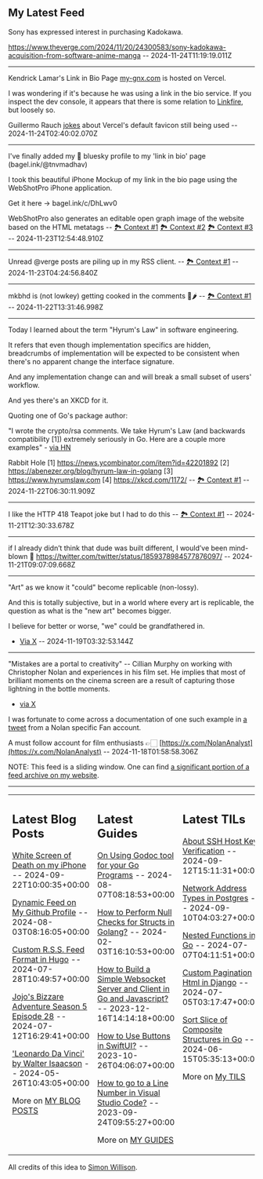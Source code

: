 ## My Latest Feed

<!-- feed starts -->
Sony has expressed interest in purchasing Kadokawa.

https://www.theverge.com/2024/11/20/24300583/sony-kadokawa-acquisition-from-software-anime-manga  -- 2024-11-24T11:19:19.011Z

---

Kendrick Lamar's Link in Bio Page [my-gnx.com](https://my-gnx.com) is hosted on Vercel.

I was wondering if it's because he was using a link in the bio service. If you inspect the dev console, it appears that there is some relation to [Linkfire](https://linkfire.com), but loosely so.

Guillermo Rauch [jokes](
https://x.com/rauchg/status/1860031290772455814) about Vercel's default favicon still being used  -- 2024-11-24T02:40:02.070Z

---

I've finally added my 🦋 bluesky profile to my 'link in bio' page (bagel.ink/@tnvmadhav)


I took this beautiful iPhone Mockup of my link in the bio page using the WebShotPro iPhone application.

Get it here -> bagel.ink/c/DhLwv0


WebShotPro also generates an editable open graph image of the website based on the HTML metatags -- [🏞️ Context #1](https://cpx.tnvmadhav.me/content/image/content-images/image_0X0mval.png) [🏞️ Context #2](https://cpx.tnvmadhav.me/content/image/content-images/image_s0XKcuo.png) [🏞️ Context #3](https://cpx.tnvmadhav.me/content/image/content-images/_com.apple.Foundation.NSItemProvider.0asmzr.png) -- 2024-11-23T12:54:48.910Z

---

Unread @verge posts are piling up in my RSS client. -- [🏞️ Context #1](https://cpx.tnvmadhav.me/content/image/content-images/image_dN8eg19.png) -- 2024-11-23T04:24:56.840Z

---

mkbhd is (not lowkey) getting cooked in the comments 🥶🌶️ -- [🏞️ Context #1](https://cpx.tnvmadhav.me/content/image/content-images/image_26WQ6nW.png) -- 2024-11-22T13:31:46.998Z

---

Today I learned about the term "Hyrum's Law" in software engineering.

It refers that even though implementation specifics are hidden, breadcrumbs of implementation will be expected to be consistent when there's no apparent change the interface signature.

And any implementation change can and will break a small subset of users' workflow. 

And yes there's an XKCD for it.


Quoting one of Go's package author:

"I wrote the crypto/rsa comments. We take Hyrum's Law (and backwards compatibility [1]) extremely seriously in Go. Here are a couple more examples" - [via HN](https://news.ycombinator.com/item?id=42202326)


Rabbit Hole
[1] https://news.ycombinator.com/item?id=42201892
[2] https://abenezer.org/blog/hyrum-law-in-golang
[3] https://www.hyrumslaw.com
[4] https://xkcd.com/1172/ -- [🏞️ Context #1](https://cpx.tnvmadhav.me/content/image/content-images/image_JwO9B7y.png) -- 2024-11-22T06:30:11.909Z

---

I like the HTTP 418 Teapot joke but I had to do this -- [🏞️ Context #1](https://cpx.tnvmadhav.me/content/image/content-images/image_dGWl2SY.png) -- 2024-11-21T12:30:33.678Z

---

if I already didn’t think that dude was built different, I would’ve been mind-blown 🤯 
https://twitter.com/twitter/status/1859378984577876097/  -- 2024-11-21T09:07:09.668Z

---

"Art" as we know it "could" become replicable (non-lossy).

And this is totally subjective, but in a world where every art is replicable, the question as what is the "new art" becomes bigger.

I believe for better or worse, "we" could be grandfathered in.

- [Via X](https://twitter.com/twitter/status/1858301976934834452/)  -- 2024-11-19T03:32:53.144Z

---

"Mistakes are a portal to creativity" -- Cillian Murphy on working with Christopher Nolan and experiences in his film set. He implies that most of brilliant moments on the cinema screen are a result of capturing those lightning in the bottle moments.

- [via X](https://twitter.com/twitter/status/1858276331223429260/)

I was fortunate to come across a documentation of one such example in [a tweet](https://x.com/NolanAnalyst/status/1857381028614066570) from a Nolan specific Fan account. 

A must follow account for film enthusiasts 👉🏻 [https://x.com/NolanAnalyst](https://x.com/NolanAnalyst)
  -- 2024-11-18T01:58:58.306Z
<!-- feed ends -->

NOTE: This feed is a sliding window. One can find [a significant portion of a feed archive on my website](https://tnvmadhav.me/feed/).

---


<table><tr><td valign="top" width="33%">

## Latest Blog Posts

<!-- blog starts -->
[White Screen of Death on my iPhone](https://tnvmadhav.me/blog/white-screen-of-death-on-my-iphone/) -- 2024-09-22T10:00:35+00:00

[Dynamic Feed on My Github Profile](https://tnvmadhav.me/blog/dynamic-feed-on-my-github-profile/) -- 2024-08-03T08:16:05+00:00

[Custom R.S.S. Feed Format in Hugo](https://tnvmadhav.me/blog/custom-rss-feed-format-in-hugo/) -- 2024-07-28T10:49:57+00:00

[Jojo's Bizzare Adventure Season 5 Episode 28](https://tnvmadhav.me/blog/jojos-bizzare-adventure-season-5-episode-28/) -- 2024-07-12T16:29:41+00:00

['Leonardo Da Vinci' by Walter Isaacson](https://tnvmadhav.me/blog/leonardo-da-vinci-by-walter-isaacson/) -- 2024-05-26T10:43:05+00:00

More on [MY BLOG POSTS](https://tnvmadhav.me/blog/)
<!-- blog ends -->

</td><td valign="top" width="34%">

## Latest Guides

<!-- guide starts -->
[On Using Godoc tool for your Go Programs](https://tnvmadhav.me/guides/on-using-godoc-tool/) -- 2024-08-07T08:18:53+00:00

[How to Perform Null Checks for Structs in Golang?](https://tnvmadhav.me/guides/how-to-perform-null-checks-for-structs-in-golang/) -- 2024-02-03T16:10:53+00:00

[How to Build a Simple Websocket Server and Client in Go and Javascript?](https://tnvmadhav.me/guides/how-to-build-a-simple-websocket-server-and-client-in-go/) -- 2023-12-16T14:14:18+00:00

[How to Use Buttons in SwiftUI?](https://tnvmadhav.me/guides/how-to-use-buttons-in-swiftui/) -- 2023-10-26T04:06:07+00:00

[How to go to a Line Number in Visual Studio Code?](https://tnvmadhav.me/guides/how-to-go-to-line-in-visual-studio-code/) -- 2023-09-24T09:55:27+00:00

More on [MY GUIDES](https://tnvmadhav.me/guides/)
<!-- guide ends -->

</td><td valign="top" width="33%">

## Latest TILs

<!-- til starts -->
[About SSH Host Key Verification](https://tnvmadhav.me/til/ssh-host-key-verification/) -- 2024-09-12T15:11:31+00:00

[Network Address Types in Postgres](https://tnvmadhav.me/til/network-address-types-in-postgres/) -- 2024-09-10T04:03:27+00:00

[Nested Functions in Go](https://tnvmadhav.me/til/nested-functions-in-go/) -- 2024-07-07T04:11:51+00:00

[Custom Pagination Html in Django](https://tnvmadhav.me/til/custom-pagination-html-in-django/) -- 2024-07-05T03:17:47+00:00

[Sort Slice of Composite Structures in Go](https://tnvmadhav.me/til/sort-slice-of-composite-structures-in-go/) -- 2024-06-15T05:35:13+00:00

More on [My TILS](https://tnvmadhav.me/til/)
<!-- til ends -->

</td></tr></table>


All credits of this idea to [Simon Willison](https://github.com/simonw/simonw/).